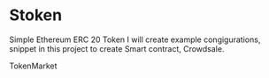 # Stoken
Simple Ethereum ERC 20 Token
I will create example congigurations, snippet in this project to create Smart contract, Crowdsale.

TokenMarket

